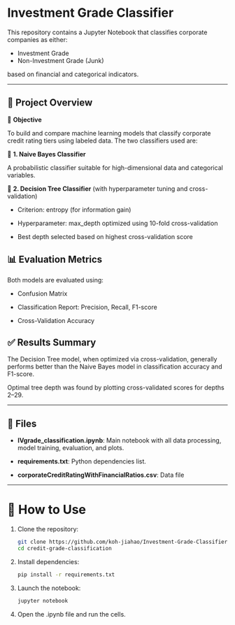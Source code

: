 # Investment Grade Classifier
This repository contains a Jupyter Notebook that classifies corporate companies as either:

- Investment Grade
- Non-Investment Grade (Junk)

based on financial and categorical indicators.

---

<h2>📌 Project Overview</h2>

🎯 **Objective**

To build and compare machine learning models that classify corporate credit rating tiers using labeled data. The two classifiers used are:

🔹 **1. Naive Bayes Classifier**

  A probabilistic classifier suitable for high-dimensional data and categorical variables.

  

🔹 **2. Decision Tree Classifier** (with hyperparameter tuning and cross-validation)

- Criterion: entropy (for information gain)

- Hyperparameter: max_depth optimized using 10-fold cross-validation

- Best depth selected based on highest cross-validation score


<h2>📊 Evaluation Metrics</h2>

Both models are evaluated using:

- Confusion Matrix

- Classification Report: Precision, Recall, F1-score

- Cross-Validation Accuracy


<h2>✅ Results Summary</h2>

The Decision Tree model, when optimized via cross-validation, generally performs better than the Naive Bayes model in classification accuracy and F1-score.

Optimal tree depth was found by plotting cross-validated scores for depths 2–29.


---
<h2>📁 Files</h2>

- **IVgrade_classification.ipynb**: Main notebook with all data processing, model training, evaluation, and plots.

- **requirements.txt**: Python dependencies list.

- **corporateCreditRatingWithFinancialRatios.csv**: Data file


---
<h1>🧪 How to Use</h1>

1. Clone the repository:
    ```bash
    git clone https://github.com/koh-jiahao/Investment-Grade-Classifier.git
    cd credit-grade-classification


2. Install dependencies:
    ```bash
    pip install -r requirements.txt


3. Launch the notebook:
    ```bash
    jupyter notebook


4. Open the .ipynb file and run the cells.

